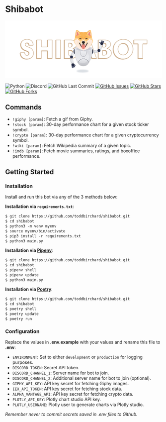 # Shibabot

![Shibabot](./.github/shibabot_small@2x.png)

![Python](https://img.shields.io/badge/Python-v^3.8-blue.svg?logo=python&longCache=true&logoColor=white&colorB=5e81ac&style=flat-square&colorA=4c566a)
![Discord](https://img.shields.io/badge/Discord-v1.0.1-blue.svg?longCache=true&logo=discord&style=flat-square&logoColor=white&colorB=B48EAD&colorA=4c566a)
![GitHub Last Commit](https://img.shields.io/github/last-commit/google/skia.svg?style=flat-square&colorA=4c566a&colorB=a3be8c&logo=GitHub)
[![GitHub Issues](https://img.shields.io/github/issues/toddbirchard/shibabot.svg?style=flat-square&colorA=4c566a&logo=GitHub&colorB=ebcb8b)](https://github.com/toddbirchard/shibabot/issues)
[![GitHub Stars](https://img.shields.io/github/stars/toddbirchard/shibabot.svg?style=flat-square&colorA=4c566a&logo=GitHub&colorB=ebcb8b)](https://github.com/toddbirchard/shibabot/stargazers)
[![GitHub Forks](https://img.shields.io/github/forks/toddbirchard/shibabot.svg?style=flat-square&colorA=4c566a&logo=GitHub&colorB=ebcb8b)](https://github.com/toddbirchard/shibabot/network)

## Commands

* `!giphy [param]`: Fetch a gif from Giphy.
* `!stock [param]`: 30-day performance chart for a given stock ticker symbol.
* `!crypto [param]`: 30-day performance chart for a given cryptocurrency symbol.
* `!wiki [param]`: Fetch Wikipedia summary of a given topic.
* `!imdb [param]`: Fetch movie summaries, ratings, and boxoffice performance.

## Getting Started

### Installation

Install and run this bot via any of the 3 methods below:

**Installation via `requirements.txt`**:

```shell
$ git clone https://github.com/toddbirchard/shibabot.git
$ cd shibabot
$ python3 -m venv myenv
$ source myenv/bin/activate
$ pip3 install -r requirements.txt
$ python3 main.py
```

**Installation via [Pipenv](https://pipenv-fork.readthedocs.io/en/latest/)**:

```shell
$ git clone https://github.com/toddbirchard/shibabot.git
$ cd shibabot
$ pipenv shell
$ pipenv update
$ python3 main.py
```

**Installation via [Poetry](https://python-poetry.org/)**:

```shell
$ git clone https://github.com/toddbirchard/shibabot.git
$ cd shibabot
$ poetry shell
$ poetry update
$ poetry run
```

### Configuration

Replace the values in **.env.example** with your values and rename this file to **.env**:

* `ENVIRONMENT`: Set to either `development` or `production` for logging purposes.
* `DISCORD_TOKEN`: Secret API token.
* `DISCORD_CHANNEL_1`: Server name for bot to join.
* `DISCORD_CHANNEL_2`: Additional server name for bot to join (optional).
* `GIPHY_API_KEY`: API key secret for fetching Giphy images.
* `IEX_API_TOKEN`: API key secret for fetching stock data.
* `ALPHA_VANTAGE_API`: API key secret for fetching crypto data.
* `PLOTLY_API_KEY`: Plotly chart studio API key.
* `PLOTLY_USERNAME`: Plotly user to generate charts via Plotly studio.

*Remember never to commit secrets saved in .env files to Github.*
